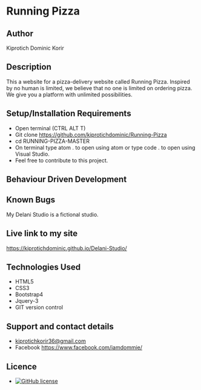 # Running Pizza

## Author

Kiprotich Dominic Korir

## Description

This a website for a pizza-delivery website called Running Pizza. Inspired by no human is limited, we believe that no one is limited on ordering pizza.
We give you a platform with unlimited possibilities.

## Setup/Installation Requirements

- Open terminal (CTRL ALT T)
- Git clone https://github.com/kiprotichdominic/Running-Pizza
- cd RUNNING-PIZZA-MASTER
- On terminal type atom . to open using atom or type code . to open using Visual Studio.
- Feel free to contribute to this project.

## Behaviour Driven Development

## Known Bugs

My Delani Studio is a fictional studio.

## Live link to my site

https://kiprotichdominic.github.io/Delani-Studio/

## Technologies Used

- HTML5
- CSS3
- Bootstrap4
- Jquery-3
- GIT version control

## Support and contact details

- kiprotichkorir36@gmail.com
- Facebook https://www.facebook.com/iamdommie/

## Licence

- [![GitHub license](https://img.shields.io/github/license/Naereen/StrapDown.js.svg)](https://github.com/Naereen/StrapDown.js/blob/master/LICENSE)
